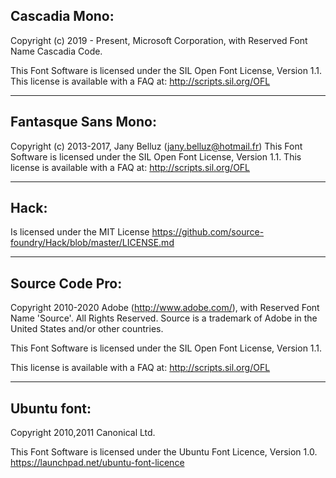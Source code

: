 ## Cascadia Mono:

Copyright (c) 2019 - Present, Microsoft Corporation,
with Reserved Font Name Cascadia Code.

This Font Software is licensed under the SIL Open Font License, Version 1.1.
This license is available with a FAQ at:
http://scripts.sil.org/OFL

---

## Fantasque Sans Mono:

Copyright (c) 2013-2017, Jany Belluz (jany.belluz@hotmail.fr)
This Font Software is licensed under the SIL Open Font License, Version 1.1.
This license is available with a FAQ at:
http://scripts.sil.org/OFL

---

## Hack:

Is licensed under the MIT License
https://github.com/source-foundry/Hack/blob/master/LICENSE.md

---

## Source Code Pro:

Copyright 2010-2020 Adobe (http://www.adobe.com/), with Reserved Font Name 'Source'. All Rights Reserved. Source is a trademark of Adobe in the United States and/or other countries.

This Font Software is licensed under the SIL Open Font License, Version 1.1.

This license is available with a FAQ at: http://scripts.sil.org/OFL

---

## Ubuntu font:

Copyright 2010,2011 Canonical Ltd.

This Font Software is licensed under the Ubuntu Font Licence, Version
1.0.  https://launchpad.net/ubuntu-font-licence